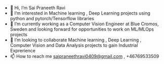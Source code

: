 - 👋 Hi, I’m Sai Praneeth Ravi
- 👀 I’m interested in Machine learning , Deep Learning projects using python and pytorch/Tensorflow libraries
- 🌱 I’m currently working as a Computer Vision Engineer at Blue Cromos, Sweden and looking forward for opportunities to work on ML/MLOps projects
- 💞️ I’m looking to collaborate Machine learning , Deep Learning , Computer Vision and Data Analysis projects to gain Industrial Exprerience
- 📫 How to reach me saipraneethravi0409@gmail.com , +46769533509

<!---
praneethraavi4/praneethraavi4 is a ✨ special ✨ repository because its `README.md` (this file) appears on your GitHub profile.
You can click the Preview link to take a look at your changes.
--->
